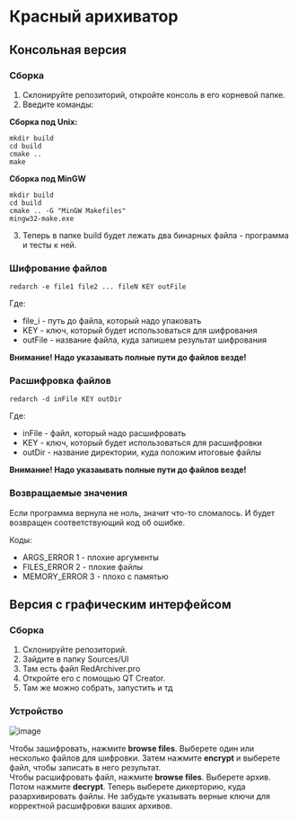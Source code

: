 # Красный арихиватор

## Консольная версия

### Сборка

1. Склонируйте репозиторий, откройте консоль в его корневой папке.
2. Введите команды:   

**Сборка под Unix:**
```
mkdir build
cd build
cmake ..
make
```
**Сборка под MinGW**
```
mkdir build
cd build
cmake .. -G "MinGW Makefiles"
mingw32-make.exe
```
3. Теперь в папке build будет лежать два бинарных файла - программа и тесты к ней.

### Шифрование файлов

```
redarch -e file1 file2 ... fileN KEY outFile
```

Где:

* file_i - путь до файла, который надо упаковать
* KEY - ключ, который будет использоваться для шифрования
* outFile - название файла, куда запишем результат шифрования

**Внимание! Надо указаывать полные пути до файлов везде!**

### Расшифровка файлов

```
redarch -d inFile KEY outDir 
```

Где:

* inFile - файл, который надо расшифровать
* KEY - ключ, который будет использоваться для расшифровки
* outDir - название директории, куда положим итоговые файлы

**Внимание! Надо указаывать полные пути до файлов везде!**

### Возвращаемые значения

Если программа вернула не ноль, значит что-то сломалось.
И будет возвращен соответствующий код об ошибке.

Коды:

* ARGS_ERROR 1 - плохие аргументы
* FILES_ERROR 2 - плохие файлы
* MEMORY_ERROR 3 - плохо с памятью

## Версия с графическим интерфейсом

### Сборка

1. Склонируйте репозиторий.
2. Зайдите в папку Sources/UI
3. Там есть файл RedArchiver.pro
4. Откройте его с помощью QT Creator.
5. Там же можно собрать, запустить и тд

### Устройство

![image](https://user-images.githubusercontent.com/25401699/203058266-e19e9fe9-9317-4b48-8f66-e87bc621c511.png)

Чтобы зашифровать, нажмите **browse files**. Выберете один или несколько файлов для шифровки. Затем нажмите **encrypt** и выберете файл,
чтобы записать в него результат.      
Чтобы расшифровать файл, нажмите **browse files**. Выберете архив. Потом нажмите **decrypt**. Теперь выберете дикерторию, куда разархивировать файлы.
Не забудьте указывать верные ключи для корректной расшифровки ваших архивов.
